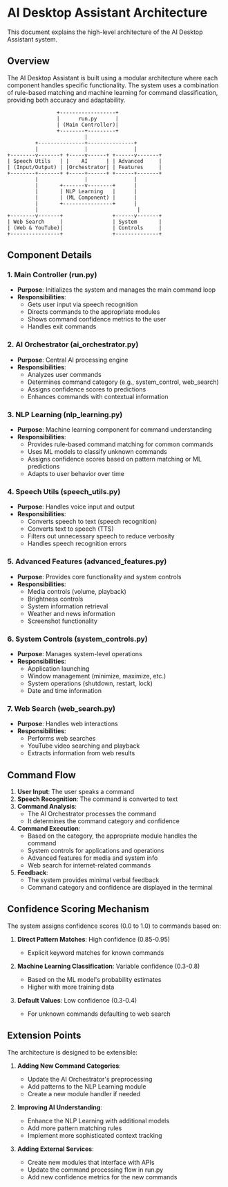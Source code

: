 # AI Desktop Assistant Architecture

This document explains the high-level architecture of the AI Desktop Assistant system.

## Overview

The AI Desktop Assistant is built using a modular architecture where each component handles specific functionality. The system uses a combination of rule-based matching and machine learning for command classification, providing both accuracy and adaptability.

```
                +------------------+
                |      run.py      |
                | (Main Controller)|
                +--------+---------+
                         |
         +---------------+---------------+
         |               |               |
+--------v-------+ +-----v------+ +------v-------+
| Speech Utils   | |    AI      | | Advanced     |
| (Input/Output) | |Orchestrator| | Features     |
+--------+-------+ +-----+------+ +------+-------+
         |               |               |
         |       +-------v--------+      |
         |       | NLP Learning   |      |
         |       | (ML Component) |      |
         |       +----------------+      |
         |                                |
+--------v-------+                +------v-------+
| Web Search     |                | System       |
| (Web & YouTube)|                | Controls     |
+----------------+                +--------------+
```

## Component Details

### 1. Main Controller (run.py)

- **Purpose**: Initializes the system and manages the main command loop
- **Responsibilities**:
  - Gets user input via speech recognition
  - Directs commands to the appropriate modules 
  - Shows command confidence metrics to the user
  - Handles exit commands

### 2. AI Orchestrator (ai_orchestrator.py)

- **Purpose**: Central AI processing engine
- **Responsibilities**:
  - Analyzes user commands
  - Determines command category (e.g., system_control, web_search)
  - Assigns confidence scores to predictions
  - Enhances commands with contextual information

### 3. NLP Learning (nlp_learning.py)

- **Purpose**: Machine learning component for command understanding
- **Responsibilities**:
  - Provides rule-based command matching for common commands
  - Uses ML models to classify unknown commands
  - Assigns confidence scores based on pattern matching or ML predictions
  - Adapts to user behavior over time

### 4. Speech Utils (speech_utils.py)

- **Purpose**: Handles voice input and output
- **Responsibilities**:
  - Converts speech to text (speech recognition)
  - Converts text to speech (TTS)
  - Filters out unnecessary speech to reduce verbosity
  - Handles speech recognition errors

### 5. Advanced Features (advanced_features.py)

- **Purpose**: Provides core functionality and system controls
- **Responsibilities**:
  - Media controls (volume, playback)
  - Brightness controls
  - System information retrieval
  - Weather and news information
  - Screenshot functionality

### 6. System Controls (system_controls.py)

- **Purpose**: Manages system-level operations
- **Responsibilities**:
  - Application launching
  - Window management (minimize, maximize, etc.)
  - System operations (shutdown, restart, lock)
  - Date and time information

### 7. Web Search (web_search.py)

- **Purpose**: Handles web interactions
- **Responsibilities**:
  - Performs web searches
  - YouTube video searching and playback
  - Extracts information from web results

## Command Flow

1. **User Input**: The user speaks a command
2. **Speech Recognition**: The command is converted to text
3. **Command Analysis**:
   - The AI Orchestrator processes the command
   - It determines the command category and confidence
4. **Command Execution**:
   - Based on the category, the appropriate module handles the command
   - System controls for applications and operations
   - Advanced features for media and system info
   - Web search for internet-related commands
5. **Feedback**:
   - The system provides minimal verbal feedback
   - Command category and confidence are displayed in the terminal

## Confidence Scoring Mechanism

The system assigns confidence scores (0.0 to 1.0) to commands based on:

1. **Direct Pattern Matches**: High confidence (0.85-0.95)
   - Explicit keyword matches for known commands

2. **Machine Learning Classification**: Variable confidence (0.3-0.8)
   - Based on the ML model's probability estimates
   - Higher with more training data

3. **Default Values**: Low confidence (0.3-0.4)
   - For unknown commands defaulting to web search

## Extension Points

The architecture is designed to be extensible:

1. **Adding New Command Categories**:
   - Update the AI Orchestrator's preprocessing
   - Add patterns to the NLP Learning module
   - Create a new module handler if needed

2. **Improving AI Understanding**:
   - Enhance the NLP Learning with additional models
   - Add more pattern matching rules
   - Implement more sophisticated context tracking

3. **Adding External Services**:
   - Create new modules that interface with APIs
   - Update the command processing flow in run.py
   - Add new confidence metrics for the new commands 